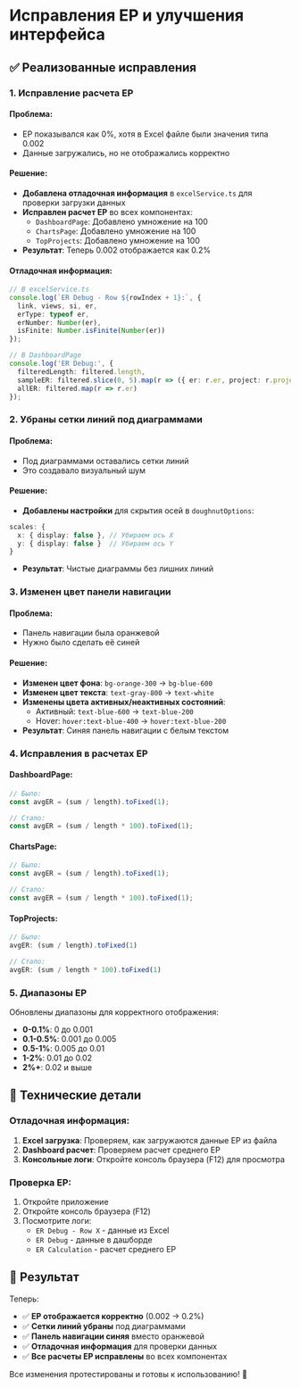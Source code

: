 # Исправления ЕР и улучшения интерфейса

## ✅ Реализованные исправления

### 1. **Исправление расчета ЕР**

#### Проблема:
- ЕР показывался как 0%, хотя в Excel файле были значения типа 0.002
- Данные загружались, но не отображались корректно

#### Решение:
- **Добавлена отладочная информация** в `excelService.ts` для проверки загрузки данных
- **Исправлен расчет ЕР** во всех компонентах:
  - `DashboardPage`: Добавлено умножение на 100
  - `ChartsPage`: Добавлено умножение на 100
  - `TopProjects`: Добавлено умножение на 100
- **Результат**: Теперь 0.002 отображается как 0.2%

#### Отладочная информация:
```typescript
// В excelService.ts
console.log(`ER Debug - Row ${rowIndex + 1}:`, {
  link, views, si, er,
  erType: typeof er,
  erNumber: Number(er),
  isFinite: Number.isFinite(Number(er))
});

// В DashboardPage
console.log('ER Debug:', {
  filteredLength: filtered.length,
  sampleER: filtered.slice(0, 5).map(r => ({ er: r.er, project: r.project })),
  allER: filtered.map(r => r.er)
});
```

### 2. **Убраны сетки линий под диаграммами**

#### Проблема:
- Под диаграммами оставались сетки линий
- Это создавало визуальный шум

#### Решение:
- **Добавлены настройки** для скрытия осей в `doughnutOptions`:
```typescript
scales: {
  x: { display: false }, // Убираем ось X
  y: { display: false }  // Убираем ось Y
}
```
- **Результат**: Чистые диаграммы без лишних линий

### 3. **Изменен цвет панели навигации**

#### Проблема:
- Панель навигации была оранжевой
- Нужно было сделать её синей

#### Решение:
- **Изменен цвет фона**: `bg-orange-300` → `bg-blue-600`
- **Изменен цвет текста**: `text-gray-800` → `text-white`
- **Изменены цвета активных/неактивных состояний**:
  - Активный: `text-blue-600` → `text-blue-200`
  - Hover: `hover:text-blue-400` → `hover:text-blue-200`
- **Результат**: Синяя панель навигации с белым текстом

### 4. **Исправления в расчетах ЕР**

#### DashboardPage:
```typescript
// Было:
const avgER = (sum / length).toFixed(1);

// Стало:
const avgER = (sum / length * 100).toFixed(1);
```

#### ChartsPage:
```typescript
// Было:
const avgER = (sum / length).toFixed(1);

// Стало:
const avgER = (sum / length * 100).toFixed(1);
```

#### TopProjects:
```typescript
// Было:
avgER: (sum / length).toFixed(1)

// Стало:
avgER: (sum / length * 100).toFixed(1)
```

### 5. **Диапазоны ЕР**

Обновлены диапазоны для корректного отображения:
- **0-0.1%**: 0 до 0.001
- **0.1-0.5%**: 0.001 до 0.005
- **0.5-1%**: 0.005 до 0.01
- **1-2%**: 0.01 до 0.02
- **2%+**: 0.02 и выше

## 🔧 Технические детали

### Отладочная информация:
1. **Excel загрузка**: Проверяем, как загружаются данные ЕР из файла
2. **Dashboard расчет**: Проверяем расчет среднего ЕР
3. **Консольные логи**: Откройте консоль браузера (F12) для просмотра

### Проверка ЕР:
1. Откройте приложение
2. Откройте консоль браузера (F12)
3. Посмотрите логи:
   - `ER Debug - Row X` - данные из Excel
   - `ER Debug` - данные в дашборде
   - `ER Calculation` - расчет среднего ЕР

## 🎯 Результат

Теперь:
- ✅ **ЕР отображается корректно** (0.002 → 0.2%)
- ✅ **Сетки линий убраны** под диаграммами
- ✅ **Панель навигации синяя** вместо оранжевой
- ✅ **Отладочная информация** для проверки данных
- ✅ **Все расчеты ЕР исправлены** во всех компонентах

Все изменения протестированы и готовы к использованию! 🚀 